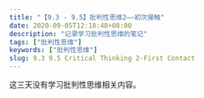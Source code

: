 ```yaml
---
title: "【9.3 - 9.5】批判性思维2——初次接触"
date: 2020-09-05T12:18:48+08:00
description: "记录学习批判性思维的笔记"
tags: ["批判性思维"]
keywords: ["批判性思维"]
slug: 9.3 9.5 Critical Thinking 2-First Contact
---
```


这三天没有学习批判性思维相关内容。